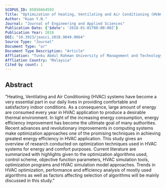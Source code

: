 ```yaml
---
SCOPUS_ID: 85056664593
Title: "Optimization of heating, Ventilating and Air Conditioning (HVAC) systems: A review"
Author: "Kuan Y.N."
Journal: "Journal of Engineering and Applied Sciences"
Publication Date: {'$date': '2018-01-01T00:00:00Z'}
Publication Year: 2018
DOI: "10.3923/jeasci.2018.9049.9064"
Source Type: "Journal"
Document Type: "ar"
Document Type Description: "Article"
Affliation: "Tunku Abdul Rahman University of Management and Technology"
Affliation Country: "Malaysia"
Cited by count: 1
---
```


## Abstract
"Heating, Ventilating and Air Conditioning (HVAC) systems have become a very essential part in our daily lives in providing comfortable and satisfactory indoor conditions. As a consequence, large amount of energy are consumed every year in HVAC application to produce a desirable thermal environment. In light of the increasing energy consumption, energy efficiency improvement has become the ultimate goal of many authorities. Recent advances and revolutionary improvements in computing systems make optimization approaches one of the promising techniques in achieving greatest energy efficiency in HVAC application. This study gives an overview of research conducted on optimization techniques used in HVAC systems for energy and comfort purposes. Current literature are summarized with highlights given to the optimization algorithms used, control scheme, objective function parameters, HVAC simulation tools, optimization programs and HVAC simulation model approaches. Trends in HVAC optimization, performance and efficiency analysis of mostly used algorithms as well as factors affecting selection of algorithms will be mainly discussed in this study."
